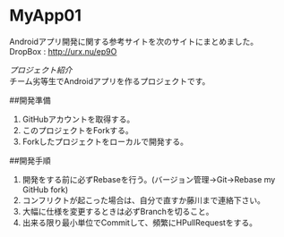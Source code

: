 MyApp01
=======
Androidアプリ開発に関する参考サイトを次のサイトにまとめました。
DropBox : http://urx.nu/ep9O

*プロジェクト紹介*  
チーム劣等生でAndroidアプリを作るプロジェクトです。  

##開発準備  
1.  GitHubアカウントを取得する。
2.  このプロジェクトをForkする。  
3.  Forkしたプロジェクトをローカルで開発する。  

##開発手順  
1.  開発をする前に必ずRebaseを行う。(バージョン管理→Git→Rebase my GitHub fork)
2.  コンフリクトが起こった場合は、自分で直すか藤川まで連絡下さい。  
3.  大幅に仕様を変更するときは必ずBranchを切ること。  
4.  出来る限り最小単位でCommitして、頻繁にHPullRequestをする。
